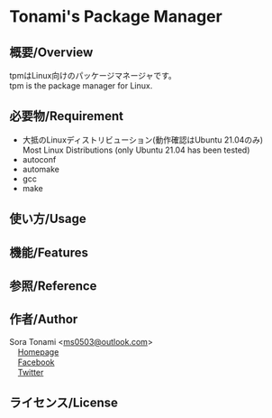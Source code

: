 # Tonami's Package Manager

## 概要/Overview
tpmはLinux向けのパッケージマネージャです。  
tpm is the package manager for Linux.

## 必要物/Requirement
- 大抵のLinuxディストリビューション(動作確認はUbuntu 21.04のみ)  
  Most Linux Distributions (only Ubuntu 21.04 has been tested)
- autoconf
- automake
- gcc
- make

## 使い方/Usage

## 機能/Features

## 参照/Reference

## 作者/Author
Sora Tonami &lt;ms0503@outlook.com&gt;  
<img src="https://projectr.ddo.jp/res/logo.png" height="15" />[Homepage](https://projectr.ddo.jp/)  
<img src="https://static.xx.fbcdn.net/rsrc.php/yD/r/d4ZIVX-5C-b.ico" height="15" />[Facebook](https://www.facebook.com/ms0503f/)  
<img src="https://abs.twimg.com/favicons/twitter.ico" height="15" />[Twitter](https://twitter.com/ms0503_/)

## ライセンス/License
<a href="https://www.gnu.org/licenses/gpl-3.0.html"><div style="background: url(https://github.com/ms0503/tpm/blob/master/resources/license-logos-by-christian-candena-cc-by.png) 0px 0px; height: 54px; width: 150px"></div></a>

